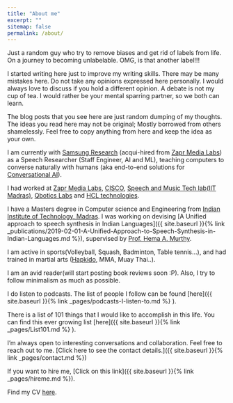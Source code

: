 ```yaml
---
title: "About me"
excerpt: ""
sitemap: false
permalink: /about/
---
```


Just a random guy who try to remove biases and get rid of labels from life. On a journey to becoming unlabelable. OMG, is that another label!!!

I started writing here just to improve my writing skills. There may be many mistakes here. Do not take any opinions expressed here personally. I would always love to discuss if you hold a different opinion. A debate is not my cup of tea. I would rather be your mental sparring partner, so we both can learn.

The blog posts that you see here are just random dumping of my thoughts. The ideas you read here may not be original; Mostly borrowed from others shamelessly. Feel free to copy anything from here and keep the idea as your own.

I am currently with [Samsung Research](https://research.samsung.com/sri-b) (acqui-hired from [Zapr Media Labs](https://www.zapr.in/)) as a Speech Researcher (Staff Engineer, AI and ML), teaching computers to converse naturally with humans (aka end-to-end solutions for [Conversational AI](https://www.google.com/search?q=define%3A+conversational+AI)).

I had worked at [Zapr Media Labs](https://www.zapr.in/), [CISCO](https://www.cisco.com/), [Speech and Music Tech lab(IIT Madras)](https://www.iitm.ac.in/donlab/tts/), [Qbotics Labs](https://qboticslabs.com/) and [HCL technologies](https://www.hcltech.com/).


I have a Masters degree in Computer science and Engineering from [Indian Institute of Technology, Madras](https://www.iitm.ac.in/). I was working on devising [A Unified approach to speech synthesis in Indian Languages]({{ site.baseurl }}{% link  _publications/2019-02-01-A-Unified-Approach-to-Speech-Synthesis-in-Indian-Languages.md %}), supervised by [Prof. Hema A. Murthy](https://www.cse.iitm.ac.in/~hema/).


I am active in sports(Volleyball, Squash, Badminton, Table tennis...), and had trained in martial arts ([Hapkido](http://www.ae.iitm.ac.in/~murgi/hapkido/), MMA, Muay Thai..).

I am an avid reader(will start posting book reviews soon :P). Also, I try to follow minimalism as much as possible.

I do listen to podcasts. The list of people I follow can be found [here]({{ site.baseurl }}{% link  _pages/podcasts-I-listen-to.md %} ).

There is a list of 101 things that I would like to accomplish in this life. You can find this ever growing list [here]({{ site.baseurl }}{% link  _pages/List101.md %} ).

I’m always open to interesting conversations and collaboration. Feel free to reach out to me. [Click here to see the contact details.]({{ site.baseurl }}{% link  _pages/contact.md %})

If you want to hire me, [Click on this link]({{ site.baseurl }}{% link  _pages/hireme.md %}).

Find my CV [here](/assets/docs/Arun_2023.pdf).
